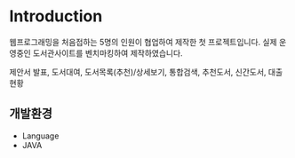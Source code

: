 # Introduction
웹프로그래밍을 처음접하는 5명의 인원이 협업하여 제작한 첫 프로젝트입니다.
실제 운영중인 도서관사이트를 벤치마킹하여 제작하였습니다.


제안서 발표, 도서대여, 도서목록(추천)/상세보기, 통합검색, 추천도서, 신간도서, 대출현황

## 개발환경
* Language
 * JAVA
